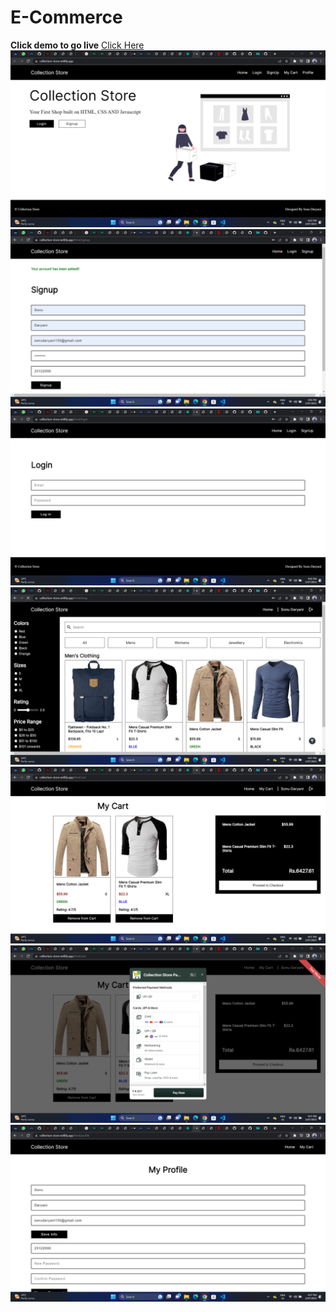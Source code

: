 # E-Commerce 
**Click demo to go live**
[Click Here](...)
![image](https://github.com/sonu7524/Ecommerce-Site/blob/master/Screenshot%20(58).png)
![image](https://github.com/sonu7524/Ecommerce-Site/blob/master/Screenshot%20(60).png)
![image](https://github.com/sonu7524/Ecommerce-Site/blob/master/Screenshot%20(61).png)
![image](https://github.com/sonu7524/Ecommerce-Site/blob/master/Screenshot%20(62).png)
![image](https://github.com/sonu7524/Ecommerce-Site/blob/master/Screenshot%20(63).png)
![image](https://github.com/sonu7524/Ecommerce-Site/blob/master/Screenshot%20(64).png)
![image](https://github.com/sonu7524/Ecommerce-Site/blob/master/Screenshot%20(65).png)
